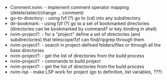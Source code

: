 * Comment.nvim:    - implement comment operator mapping (delete/select/change ... comment)
* go-to-directory: - using fzf (?) go to (cd) into any subdirectory
* dir-bookmark:    - using fzf (?) go to a set of bookmarked directories (directories can be bookmarked by command? or key-binding in shell)
* nvim-project?:   - for a "project" define a set of directories (and subdirectories) that telescope/fzf can find/ripgrep through them
* nvim-project?:   - search in project-defined folders/files or through all the base directories
* nvim-project?:   - get the list of directories from the build process
* nvim-project?:   - commands to build project
* nvim-project?:   - get the list of directories from the build process
* nvim-lsp         - make LSP work for project (go to definition, list variables, ???)
